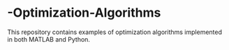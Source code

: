 # -Optimization-Algorithms
This repository contains examples of optimization algorithms implemented in both MATLAB and Python.
